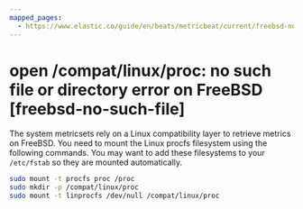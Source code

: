 ```yaml
---
mapped_pages:
  - https://www.elastic.co/guide/en/beats/metricbeat/current/freebsd-no-such-file.html
---
```


# open /compat/linux/proc: no such file or directory error on FreeBSD [freebsd-no-such-file]

The system metricsets rely on a Linux compatibility layer to retrieve metrics on FreeBSD. You need to mount the Linux procfs filesystem using the following commands. You may want to add these filesystems to your `/etc/fstab` so they are mounted automatically.

```sh
sudo mount -t procfs proc /proc
sudo mkdir -p /compat/linux/proc
sudo mount -t linprocfs /dev/null /compat/linux/proc
```

